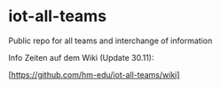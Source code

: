 # iot-all-teams
Public repo for all teams and interchange of information

Info Zeiten auf dem Wiki (Update 30.11):

[https://github.com/hm-edu/iot-all-teams/wiki]

